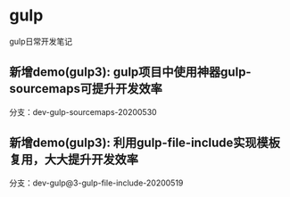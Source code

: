 # gulp
gulp日常开发笔记

## 新增demo(gulp3): gulp项目中使用神器gulp-sourcemaps可提升开发效率
分支：dev-gulp-sourcemaps-20200530

## 新增demo(gulp3): 利用gulp-file-include实现模板复用，大大提升开发效率
分支：dev-gulp@3-gulp-file-include-20200519